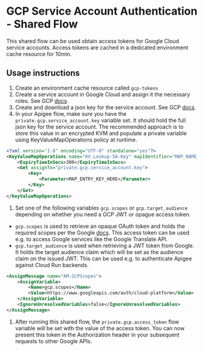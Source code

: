 # GCP Service Account Authentication - Shared Flow

This shared flow can be used obtain access tokens for Google Cloud service
accounts. Access tokens are cached in a dedicated environment cache resource
for 10min.

## Usage instructions

1. Create an environment cache resource called `gcp-tokens`
1. Create a service account in Google Cloud and assign it the necessary roles.
   See GCP
   [docs](https://cloud.google.com/iam/docs/creating-managing-service-accounts).
1. Create and download a json key for the service account. See GCP
   [docs](https://cloud.google.com/iam/docs/creating-managing-service-account-keys).
1. In your Apigee flow, make sure you have the `private.gcp.service_account.key`
   variable set. It should hold the full json key for the service account. The
   recommended approach is to store this value in an encrypted KVM and populate
   a private variable using KeyValueMapOperations policy at runtime.

```xml
<?xml version="1.0" encoding="UTF-8" standalone="yes"?>
<KeyValueMapOperations name="KV.Lookup-SA-Key" mapIdentifier="MAP_NAME_HERE">
    <ExpiryTimeInSecs>300</ExpiryTimeInSecs>
    <Get assignTo="private.gcp.service_account.key">
        <Key>
            <Parameter>MAP_ENTRY_KEY_HERE</Parameter>
        </Key>
    </Get>
</KeyValueMapOperations>
```

1. Set one of the following variables `gcp.scopes` or `gcp.target_audience`
   depending on whether you need a GCP JWT or opague access token.

* `gcp.scopes` is used to retrieve an opaque OAuth token and holds the required
  scopes per the Google
  [docs](https://developers.google.com/identity/protocols/oauth2/scopes). This
  access token can be used e.g. to access Google services like the Google
  Translate API.
* `gcp.target_audience` is used when retrieving a JWT token from Google. It
  holds the target audience claim which will be set as the audience claim on the
  issued JWT. This can be used e.g. to authenticate Apigee against Cloud Run
  backends.

```xml
<AssignMessage name="AM.GCPScopes">
    <AssignVariable>
        <Name>gcp.scopes</Name>
        <Value>https://www.googleapis.com/auth/cloud-platform</Value>
    </AssignVariable>
    <IgnoreUnresolvedVariables>false</IgnoreUnresolvedVariables>
</AssignMessage>
```

1. After running this shared flow, the `private.gcp.access_token` flow variable
   will be set with the value of the access token. You can now present this
   token in the Authorization header in your subsequent requests to other Google
   APIs.
